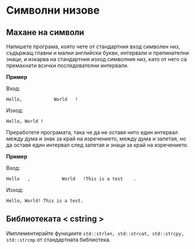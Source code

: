 # Символни низове
## Махане на символи
Напишете програма, която чете от стандартния вход символен низ, съдържащ главни и малки английски букви, интервали и препинателни знаци, и изкарва на стандартния изход символния низ, като от него са премахнати всички последователни интервали.

**Пример**

Вход:

    Hello,            World   !

Изход:

    Hello, World !

Преработете програмата, така че да не оставя нито един интервал между дума и знак за край на изречението, между дума и запетая, но да оставя един интервал след запетая и знаци за край на изречението.

**Пример**

Вход:

    Hello   ,            World   !This is a test    .

Изход:

    Hello, World! This is a test.

## Библиотеката < cstring >
Имплементирайте функциите ```std::strlen, std::strcat, std::strcpy, std::strcmp``` от стандартната библиотека.
